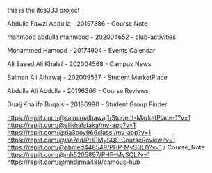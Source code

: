 this is the itcs333 project

Abdulla Fawzi Abdulla - 20197886 - Course Note 


mahmood abdulla mahmood - 202004652 - club-activities


Mohammed Hamood - 20174904 - Events Calendar

Ali Saeed Ali Khalaf - 202004568 - Campus News

Salman Ali Alhawaj - 202009537 - Student MarketPlace

Abdulla Ali Abdulla - 20196366 - Course Reviews

Duaij Khalifa Buqais - 20186990 - Student Group Finder

https://replit.com/@salmanalhawaj1/Student-MarketPlace-1?v=1
https://replit.com/@alikhalafaka/my-app?v=1
https://replit.com/@da3ooy969classi/my-app?v=1
https://replit.com/@laa7ed/PHPMySQL-CourseReview?v=1 
https://replit.com/@ahmed448549/PHP-MySQL0?v=1  / Course_Note
https://replit.com/@mh5205897/PHP-MySQL?v=1
https://replit.com/@mhdjrma489/camous-hub
